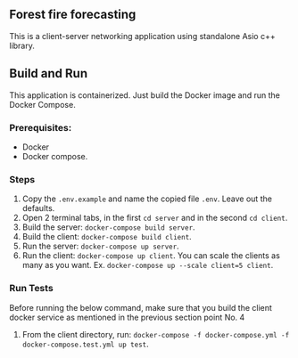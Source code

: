 ## Forest fire forecasting

This is a client-server networking application using standalone Asio c++ library.

## Build and Run

This application is containerized. Just build the Docker image and run the
Docker Compose.

### Prerequisites:
- Docker
- Docker compose.

### Steps
1. Copy the `.env.example` and name the copied file `.env`. Leave out the defaults.
2. Open 2 terminal tabs, in the first `cd server` and in the second `cd client`.
3. Build the server: `docker-compose build server`.
4. Build the client: `docker-compose build client`.
5. Run the server: `docker-compose up server`.
6. Run the client: `docker-compose up client`. You can scale the clients as many as
    you want. Ex. `docker-compose up --scale client=5 client`.


### Run Tests

Before running the below command, make sure that you build the client docker service
as mentioned in the previous section point No. 4

1. From the client directory, run: `docker-compose -f docker-compose.yml -f docker-compose.test.yml up test`.